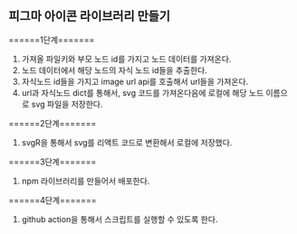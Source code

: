 ## 피그마 아이콘 라이브러리 만들기

======1단계=======

1. 가져올 파일키와 부모 노드 id를 가지고 노드 데이터를 가져온다.
2. 노드 데이터에서 해당 노드의 자식 노드 id들을 추출한다.
3. 자식노드 id들을 가지고 image url api를 호출해서 url들을 가져온다.
4. url과 자식노드 dict를 통해서, svg 코드를 가져온다음에 로컬에 해당 노드 이름으로 svg 파일을 저장한다.

======2단계=======

1. svgR을 통해서 svg를 리액트 코드로 변환해서 로컬에 저장했다.

======3단계=======

1. npm 라이브러리를 만들어서 배포한다.

======4단계=======

1. github action을 통해서 스크립트를 실행할 수 있도록 한다.
